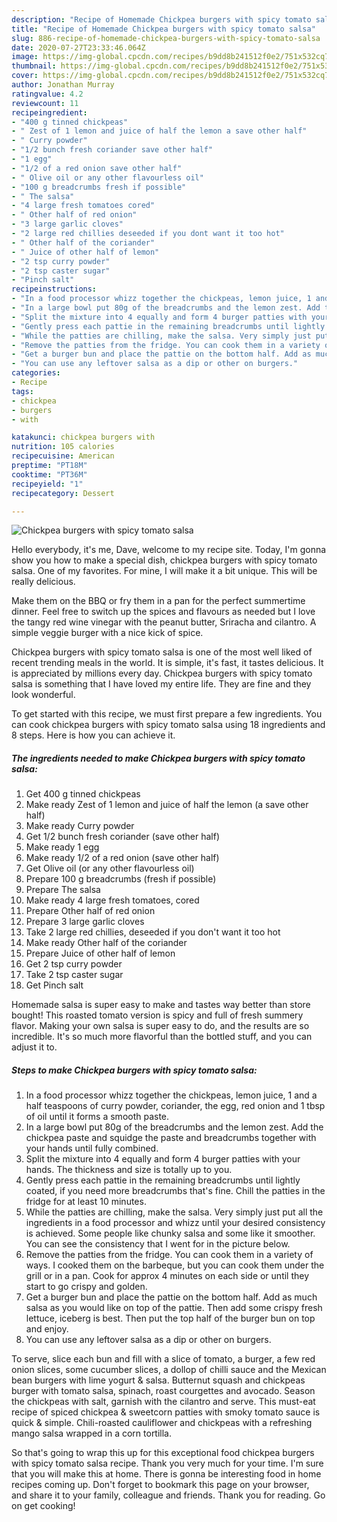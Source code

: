 ```yaml
---
description: "Recipe of Homemade Chickpea burgers with spicy tomato salsa"
title: "Recipe of Homemade Chickpea burgers with spicy tomato salsa"
slug: 886-recipe-of-homemade-chickpea-burgers-with-spicy-tomato-salsa
date: 2020-07-27T23:33:46.064Z
image: https://img-global.cpcdn.com/recipes/b9dd8b241512f0e2/751x532cq70/chickpea-burgers-with-spicy-tomato-salsa-recipe-main-photo.jpg
thumbnail: https://img-global.cpcdn.com/recipes/b9dd8b241512f0e2/751x532cq70/chickpea-burgers-with-spicy-tomato-salsa-recipe-main-photo.jpg
cover: https://img-global.cpcdn.com/recipes/b9dd8b241512f0e2/751x532cq70/chickpea-burgers-with-spicy-tomato-salsa-recipe-main-photo.jpg
author: Jonathan Murray
ratingvalue: 4.2
reviewcount: 11
recipeingredient:
- "400 g tinned chickpeas"
- " Zest of 1 lemon and juice of half the lemon a save other half"
- " Curry powder"
- "1/2 bunch fresh coriander save other half"
- "1 egg"
- "1/2 of a red onion save other half"
- " Olive oil or any other flavourless oil"
- "100 g breadcrumbs fresh if possible"
- " The salsa"
- "4 large fresh tomatoes cored"
- " Other half of red onion"
- "3 large garlic cloves"
- "2 large red chillies deseeded if you dont want it too hot"
- " Other half of the coriander"
- " Juice of other half of lemon"
- "2 tsp curry powder"
- "2 tsp caster sugar"
- "Pinch salt"
recipeinstructions:
- "In a food processor whizz together the chickpeas, lemon juice, 1 and a half teaspoons of curry powder, coriander, the egg, red onion and 1 tbsp of oil until it forms a smooth paste."
- "In a large bowl put 80g of the breadcrumbs and the lemon zest. Add the chickpea paste and squidge the paste and breadcrumbs together with your hands until fully combined."
- "Split the mixture into 4 equally and form 4 burger patties with your hands. The thickness and size is totally up to you."
- "Gently press each pattie in the remaining breadcrumbs until lightly coated, if you need more breadcrumbs that&#39;s fine. Chill the patties in the fridge for at least 10 minutes."
- "While the patties are chilling, make the salsa. Very simply just put all the ingredients in a food processor and whizz until your desired consistency is achieved. Some people like chunky salsa and some like it smoother. You can see the consistency that I went for in the picture below."
- "Remove the patties from the fridge. You can cook them in a variety of ways. I cooked them on the barbeque, but you can cook them under the grill or in a pan. Cook for approx 4 minutes on each side or until they start to go crispy and golden."
- "Get a burger bun and place the pattie on the bottom half. Add as much salsa as you would like on top of the pattie. Then add some crispy fresh lettuce, iceberg is best. Then put the top half of the burger bun on top and enjoy."
- "You can use any leftover salsa as a dip or other on burgers."
categories:
- Recipe
tags:
- chickpea
- burgers
- with

katakunci: chickpea burgers with 
nutrition: 105 calories
recipecuisine: American
preptime: "PT18M"
cooktime: "PT36M"
recipeyield: "1"
recipecategory: Dessert

---
```



![Chickpea burgers with spicy tomato salsa](https://img-global.cpcdn.com/recipes/b9dd8b241512f0e2/751x532cq70/chickpea-burgers-with-spicy-tomato-salsa-recipe-main-photo.jpg)

Hello everybody, it's me, Dave, welcome to my recipe site. Today, I'm gonna show you how to make a special dish, chickpea burgers with spicy tomato salsa. One of my favorites. For mine, I will make it a bit unique. This will be really delicious.

Make them on the BBQ or fry them in a pan for the perfect summertime dinner. Feel free to switch up the spices and flavours as needed but I love the tangy red wine vinegar with the peanut butter, Sriracha and cilantro. A simple veggie burger with a nice kick of spice.

Chickpea burgers with spicy tomato salsa is one of the most well liked of recent trending meals in the world. It is simple, it's fast, it tastes delicious. It is appreciated by millions every day. Chickpea burgers with spicy tomato salsa is something that I have loved my entire life. They are fine and they look wonderful.


To get started with this recipe, we must first prepare a few ingredients. You can cook chickpea burgers with spicy tomato salsa using 18 ingredients and 8 steps. Here is how you can achieve it.

<!--inarticleads1-->

##### The ingredients needed to make Chickpea burgers with spicy tomato salsa:

1. Get 400 g tinned chickpeas
1. Make ready  Zest of 1 lemon and juice of half the lemon (a save other half)
1. Make ready  Curry powder
1. Get 1/2 bunch fresh coriander (save other half)
1. Make ready 1 egg
1. Make ready 1/2 of a red onion (save other half)
1. Get  Olive oil (or any other flavourless oil)
1. Prepare 100 g breadcrumbs (fresh if possible)
1. Prepare  The salsa
1. Make ready 4 large fresh tomatoes, cored
1. Prepare  Other half of red onion
1. Prepare 3 large garlic cloves
1. Take 2 large red chillies, deseeded if you don&#39;t want it too hot
1. Make ready  Other half of the coriander
1. Prepare  Juice of other half of lemon
1. Get 2 tsp curry powder
1. Take 2 tsp caster sugar
1. Get Pinch salt


Homemade salsa is super easy to make and tastes way better than store bought! This roasted tomato version is spicy and full of fresh summery flavor. Making your own salsa is super easy to do, and the results are so incredible. It&#39;s so much more flavorful than the bottled stuff, and you can adjust it to. 

<!--inarticleads2-->

##### Steps to make Chickpea burgers with spicy tomato salsa:

1. In a food processor whizz together the chickpeas, lemon juice, 1 and a half teaspoons of curry powder, coriander, the egg, red onion and 1 tbsp of oil until it forms a smooth paste.
1. In a large bowl put 80g of the breadcrumbs and the lemon zest. Add the chickpea paste and squidge the paste and breadcrumbs together with your hands until fully combined.
1. Split the mixture into 4 equally and form 4 burger patties with your hands. The thickness and size is totally up to you.
1. Gently press each pattie in the remaining breadcrumbs until lightly coated, if you need more breadcrumbs that&#39;s fine. Chill the patties in the fridge for at least 10 minutes.
1. While the patties are chilling, make the salsa. Very simply just put all the ingredients in a food processor and whizz until your desired consistency is achieved. Some people like chunky salsa and some like it smoother. You can see the consistency that I went for in the picture below.
1. Remove the patties from the fridge. You can cook them in a variety of ways. I cooked them on the barbeque, but you can cook them under the grill or in a pan. Cook for approx 4 minutes on each side or until they start to go crispy and golden.
1. Get a burger bun and place the pattie on the bottom half. Add as much salsa as you would like on top of the pattie. Then add some crispy fresh lettuce, iceberg is best. Then put the top half of the burger bun on top and enjoy.
1. You can use any leftover salsa as a dip or other on burgers.


To serve, slice each bun and fill with a slice of tomato, a burger, a few red onion slices, some cucumber slices, a dollop of chilli sauce and the Mexican bean burgers with lime yogurt &amp; salsa. Butternut squash and chickpeas burger with tomato salsa, spinach, roast courgettes and avocado. Season the chickpeas with salt, garnish with the cilantro and serve. This must-eat recipe of spiced chickpea &amp; sweetcorn patties with smoky tomato sauce is quick &amp; simple. Chili-roasted cauliflower and chickpeas with a refreshing mango salsa wrapped in a corn tortilla. 

So that's going to wrap this up for this exceptional food chickpea burgers with spicy tomato salsa recipe. Thank you very much for your time. I'm sure that you will make this at home. There is gonna be interesting food in home recipes coming up. Don't forget to bookmark this page on your browser, and share it to your family, colleague and friends. Thank you for reading. Go on get cooking!
